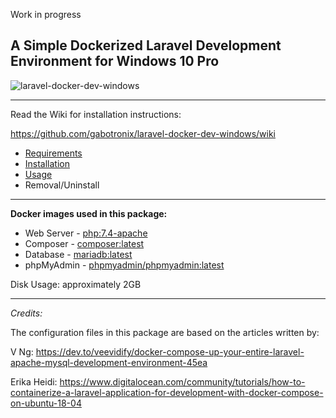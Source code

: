 Work in progress

## A Simple Dockerized Laravel Development Environment for Windows 10 Pro

![laravel-docker-dev-windows](https://user-images.githubusercontent.com/9207205/82763077-731ea700-9e37-11ea-9002-7268133e21a3.png)

***

Read the Wiki for installation instructions:

https://github.com/gabotronix/laravel-docker-dev-windows/wiki

* [Requirements](https://github.com/gabotronix/laravel-docker-dev-windows/wiki/Requirements)
* [Installation](https://github.com/gabotronix/laravel-docker-dev-windows/wiki/Installation)
* [Usage](https://github.com/gabotronix/laravel-docker-dev-windows/wiki/Usage)
* Removal/Uninstall

***

**Docker images used in this package:**
- Web Server - [php:7.4-apache](https://hub.docker.com/_/php)
- Composer - [composer:latest](https://hub.docker.com/_/composer)
- Database - [mariadb:latest](https://hub.docker.com/_/mariadb)
- phpMyAdmin - [phpmyadmin/phpmyadmin:latest](https://hub.docker.com/r/phpmyadmin/phpmyadmin)

Disk Usage: approximately 2GB

***

_Credits:_

The configuration files in this package are based on the articles written by:

V Ng:
https://dev.to/veevidify/docker-compose-up-your-entire-laravel-apache-mysql-development-environment-45ea

Erika Heidi:
https://www.digitalocean.com/community/tutorials/how-to-containerize-a-laravel-application-for-development-with-docker-compose-on-ubuntu-18-04
